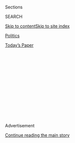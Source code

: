 <div id="app">

<div>

<div>

<div>

<div class="NYTAppHideMasthead css-1q2w90k e1suatyy0">

<div class="section css-ui9rw0 e1suatyy2">

<div class="css-eph4ug er09x8g0">

<div class="css-6n7j50">

</div>

<span class="css-1dv1kvn">Sections</span>

<div class="css-10488qs">

<span class="css-1dv1kvn">SEARCH</span>

</div>

[Skip to content](#site-content)[Skip to site
index](#site-index)

</div>

<div id="masthead-section-label" class="css-1wr3we4 eaxe0e00">

[Politics](https://www.nytimes3xbfgragh.onion/section/politics)

</div>

<div class="css-10698na e1huz5gh0">

</div>

</div>

<div id="masthead-bar-one" class="section hasLinks css-15hmgas e1csuq9d3">

<div class="css-uqyvli e1csuq9d0">

</div>

<div class="css-1uqjmks e1csuq9d1">

</div>

<div class="css-9e9ivx">

[](https://myaccount.nytimes3xbfgragh.onion/auth/login?response_type=cookie&client_id=vi)

</div>

<div class="css-1bvtpon e1csuq9d2">

[Today’s
Paper](https://www.nytimes3xbfgragh.onion/section/todayspaper)

</div>

</div>

</div>

</div>

<div data-aria-hidden="false">

<div id="site-content" data-role="main">

<div>

<div class="css-1aor85t" style="opacity:0.000000001;z-index:-1;visibility:hidden">

<div class="css-1hqnpie">

<div class="css-epjblv">

<span class="css-17xtcya">[Politics](/section/politics)</span><span class="css-x15j1o">|</span><span class="css-fwqvlz">Democrats
Use Trump's 'It Is What It Is' to Make Their
Case</span>

</div>

<div class="css-k008qs">

<div class="css-1iwv8en">

<span class="css-18z7m18"></span>

<div>

</div>

</div>

<span class="css-1n6z4y">https://nyti.ms/3aFqyQX</span>

<div class="css-1705lsu">

<div class="css-4xjgmj">

<div class="css-4skfbu" data-role="toolbar" data-aria-label="Social Media Share buttons, Save button, and Comments Panel with current comment count" data-testid="share-tools">

  - 
  - 
  - 
  - 
    
    <div class="css-6n7j50">
    
    </div>

  - 

</div>

</div>

</div>

</div>

</div>

</div>

<div class="css-13pd83m">

</div>

<div id="top-wrapper" class="css-1sy8kpn">

<div id="top-slug" class="css-l9onyx">

Advertisement

</div>

[Continue reading the main
story](#after-top)

<div class="ad top-wrapper" style="text-align:center;height:100%;display:block;min-height:250px">

<div id="top" class="place-ad" data-position="top" data-size-key="top">

</div>

</div>

<div id="after-top">

</div>

</div>

<div id="sponsor-wrapper" class="css-1hyfx7x">

<div id="sponsor-slug" class="css-19vbshk">

Supported by

</div>

[Continue reading the main
story](#after-sponsor)

<div id="sponsor" class="ad sponsor-wrapper" style="text-align:center;height:100%;display:block">

</div>

<div id="after-sponsor">

</div>

</div>

<div class="css-1vkm6nb ehdk2mb0">

# Democrats Use Trump's 'It Is What It Is' to Make Their Case

</div>

<div class="css-xt80pu e12qa4dv0">

<div class="css-18e8msd">

<div class="css-vp77d3 epjyd6m0">

<div class="css-1baulvz">

By <span class="css-1baulvz last-byline" itemprop="name">The Associated
Press</span>

</div>

</div>

  - Aug. 19,
    2020

  - 
    
    <div class="css-4xjgmj">
    
    <div class="css-d8bdto" data-role="toolbar" data-aria-label="Social Media Share buttons, Save button, and Comments Panel with current comment count" data-testid="share-tools">
    
      - 
      - 
      - 
      - 
        
        <div class="css-6n7j50">
        
        </div>
    
      - 
    
    </div>
    
    </div>

</div>

</div>

<div class="section meteredContent css-1r7ky0e" name="articleBody" itemprop="articleBody">

<div class="css-1fanzo5 StoryBodyCompanionColumn">

<div class="css-53u6y8">

LAS VEGAS — Democrats working to depict President Donald Trump as an
ineffective and negligent leader are summing up their case by quoting
the president’s own words on coronavirus deaths: “It is what it is.”

Democratic leaders, including former first lady Michelle Obama and
former President Bill Clinton, highlighted Trump’s comment during each
of the first two nights of the Democratic National Convention.

Trump’s comment came in an interview with “Axios on HBO” earlier this
month, when he was asked how he could say the coronavirus was under
control with 1,000 Americans dying every day from it.

“They are dying. That’s true. And it is what it is. But that doesn’t
mean we aren’t doing everything we can. It’s under control as much as
you can control it. This is a horrible plague that beset us,” Trump said
in the interview.

</div>

</div>

<div class="css-1fanzo5 StoryBodyCompanionColumn">

<div class="css-53u6y8">

Obama, headlining the all-virtual convention’s opening night, made a
reference to the comment during her prerecorded 18-minute speech where
she gave a dire assessment of Trump. She said Trump “cannot meet this
moment” and “simply cannot be who we need him to be for us.”

“It is what it is,” Obama said, with a slight shake of her head.

Clinton quoted Trump during his Tuesday night remarks as he accused
Trump of a flailing response to the COVID-19 pandemic, saying Trump
“shrugged.”

“Did it have to be this way?” Clinton asked.

His wife, Hillary Clinton, will deliver her own spin on Trump’s comment
Wednesday night.

“I wish Donald Trump had been a better president. But, sadly, he is who
he is,” she says, according to excerpts of her remarks released ahead of
the third night of the convention.

On Tuesday, Senate Minority Leader Chuck Schumer put Trump’s remark in
historical context, framing it as something that would never be said by
a president facing a national crisis.

</div>

</div>

<div class="css-1fanzo5 StoryBodyCompanionColumn">

<div class="css-53u6y8">

“President Lincoln, honoring the great sacrifice at Gettysburg, didn’t
say ‘it is what it is.’ President Roosevelt, seeing a third of the
nation ill-housed, ill-clad and ill-nourished, didn’t say 'it it’s what
it is,” Schumer said Tuesday. “America, Donald Trump has quit on you.”

Trump campaign spokesman Tim Murtaugh responded to the repeated use of
the president's comment at the convention by saying: "Democrats would
rather talk about anything but their own terrible candidate, who rarely
comes out of hiding, has an abysmal economic record, and would raise
taxes by $4 trillion if elected. To be fair, we wouldn’t want to talk
about Joe Biden either.”

Adam Green, co-founder of the Progressive Change Campaign Committee,
said Wednesday that Trump's comment has taken on a life of its own
because it was “a stand-in for the broader theme of complacency under
this administration."

“Like, if you want any proactive effort for higher wages, more jobs,
addressing the climate crisis, or this pandemic and healthcare crisis,
Donald Trump’s administration really could be summarized with ’it is
what it is. I will let you suffer,'” Green said.

Mathew Littman, a former Biden speechwriter and the executive director
of pro-Biden super PAC Win the West, said Obama’s use of the line was
particularly effective because, while most people may not be watching
the entire convention, Obama is a popular figure and there's a good
chance more people might be watching and replaying her remarks.

Littman said Trump’s comment stood out because it showed “a certain
dismissiveness,” and Democrats are highlighting it because it shows the
president doesn’t want to talk about the pandemic.

“I think what people are highlighting at the convention is that Donald
Trump doesn’t care about this issue. Donald Trump wants to tell you good
news about the economy. He’s a game show host.”

“I’m sure that we’re going to see this come up a lot,” Littman said.
“All the time. In ads.”

\_\_\_

Associated Press writers Sara Burnett in Chicago and Jill Colvin in
Washington contributed to this report.

</div>

</div>

</div>

<div>

</div>

<div>

</div>

<div>

</div>

<div>

<div id="bottom-wrapper" class="css-1ede5it">

<div id="bottom-slug" class="css-l9onyx">

Advertisement

</div>

[Continue reading the main
story](#after-bottom)

<div id="bottom" class="ad bottom-wrapper" style="text-align:center;height:100%;display:block;min-height:90px">

</div>

<div id="after-bottom">

</div>

</div>

</div>

</div>

</div>

## Site Index

<div>

</div>

## Site Information Navigation

  - [© <span>2020</span> <span>The New York Times
    Company</span>](https://help.nytimes3xbfgragh.onion/hc/en-us/articles/115014792127-Copyright-notice)

<!-- end list -->

  - [NYTCo](https://www.nytco.com/)
  - [Contact
    Us](https://help.nytimes3xbfgragh.onion/hc/en-us/articles/115015385887-Contact-Us)
  - [Work with us](https://www.nytco.com/careers/)
  - [Advertise](https://nytmediakit.com/)
  - [T Brand Studio](http://www.tbrandstudio.com/)
  - [Your Ad
    Choices](https://www.nytimes3xbfgragh.onion/privacy/cookie-policy#how-do-i-manage-trackers)
  - [Privacy](https://www.nytimes3xbfgragh.onion/privacy)
  - [Terms of
    Service](https://help.nytimes3xbfgragh.onion/hc/en-us/articles/115014893428-Terms-of-service)
  - [Terms of
    Sale](https://help.nytimes3xbfgragh.onion/hc/en-us/articles/115014893968-Terms-of-sale)
  - [Site
    Map](https://spiderbites.nytimes3xbfgragh.onion)
  - [Help](https://help.nytimes3xbfgragh.onion/hc/en-us)
  - [Subscriptions](https://www.nytimes3xbfgragh.onion/subscription?campaignId=37WXW)

</div>

</div>

</div>

</div>

